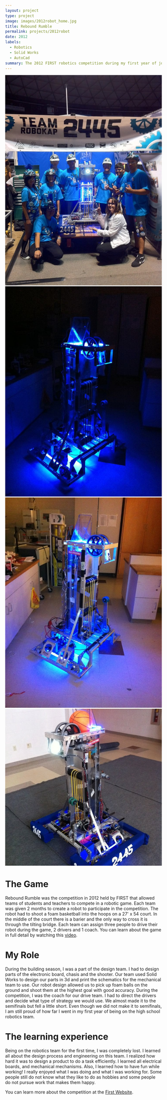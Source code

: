 ```yaml
---
layout: project
type: project
image: images/2012robot_home.jpg
title: Rebound Rumble
permalink: projects/2012robot
date: 2012
labels:
  - Robotics
  - Solid Works
  - AutoCad
summary: The 2012 FIRST robotics competition during my first year of joining the team!
---
```


<div class="ui small rounded images">
  <img class="ui image" src="../images/2012team2445.jpg">
  <img class="ui image" src="../images/2012robotDark.jpg">
  <img class="ui image" src="../images/2012robotLight.jpg">
  <img class="ui image" src="../images/2012robot2445.jpg">
</div>

# The Game

Rebound Rumble was the competition in 2012 held by FIRST that allowed teams of students and teachers to compete in a robotic game. Each team was given 2 months to create a robot to participate in the competition. The robot had to shoot a foam basketball into the hoops on a 27' x 54 court. In the middle of the court there is a barier and the only way to cross it is through the tilting bridge. Each team can assign three people to drive their robot during the game, 2 drivers and 1 coach. You can learn about the game in full detail by watching this [video](https://www.youtube.com/watch?v=nOXsdhZZSdM&list=PL926CA30C6E7D9DCF&index=18).

# My Role

During the building season, I was a part of the design team. I had to design parts of the electronic board, chasis and the shooter. Our team used Solid Works to design our parts in 3d and print the schematics for the mechanical team to use. Our robot design allowed us to pick up foam balls on the ground and shoot them at the highest goal with good accuracy. During the competition, I was the coach for our drive team. I had to direct the drivers and decide what type of strategy we would use. We almost made it to the semifinals but fell a little short. Even though we did not make it to semifinals, I am still proud of how far I went in my first year of being on the high school robotics team.

# The learning experience

Being on the robotics team for the first time, I was completely lost. I learned all about the design process and engineering on this team. I realized how hard it was to design a product to do a task efficiently. I learned all electrical boards, and mechanical mechanisms. Also, I learned how to have fun while working! I really enjoyed what I was doing and what I was working for. Some people still do not know what they like to do as hobbies and some people do not pursue work that makes them happy.

You can learn more about the competition at the [First Website](http://www.firstinspires.org/robotics/frc).
